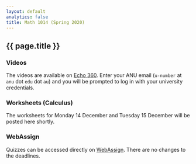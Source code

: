```yaml
---
layout: default
analytics: false
title: Math 1014 (Spring 2020)
---
```


## {{ page.title }}

### Videos
The videos are available on [Echo 360](https://echo360.org.au/). Enter your ANU email (`u-number` at `anu` dot `edu` dot `au`) and you will be prompted to log in with your university credentials.

### Worksheets (Calculus)
The worksheets for Monday 14 December and Tuesday 15 December will be posted here shortly.

### WebAssign
Quizzes can be accessed directly on [WebAssign](http://www.webassign.net/). There are no changes to the deadlines.
